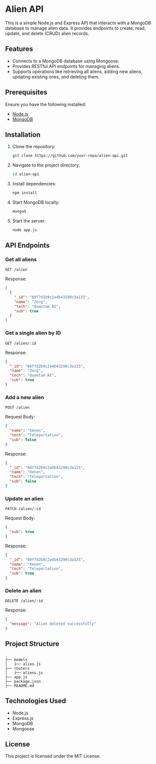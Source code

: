 # Alien API

This is a simple Node.js and Express API that interacts with a MongoDB database to manage alien data. It provides endpoints to create, read, update, and delete (CRUD) alien records.

## Features
- Connects to a MongoDB database using Mongoose.
- Provides RESTful API endpoints for managing aliens.
- Supports operations like retrieving all aliens, adding new aliens, updating existing ones, and deleting them.

## Prerequisites
Ensure you have the following installed:
- [Node.js](https://nodejs.org/)
- [MongoDB](https://www.mongodb.com/try/download/community)

## Installation

1. Clone the repository:
   ```sh
   git clone https://github.com/your-repo/alien-api.git
   ```

2. Navigate to the project directory:
   ```sh
   cd alien-api
   ```

3. Install dependencies:
   ```sh
   npm install
   ```

4. Start MongoDB locally:
   ```sh
   mongod
   ```

5. Start the server:
   ```sh
   node app.js
   ```

## API Endpoints

### Get all aliens
```http
GET /alien
```
Response:
```json
[
  {
    "_id": "60f7d2b9c2a4b43290c3a123",
    "name": "Zorg",
    "tech": "Quantum AI",
    "sub": true
  }
]
```

### Get a single alien by ID
```http
GET /alien/:id
```
Response:
```json
{
  "_id": "60f7d2b9c2a4b43290c3a123",
  "name": "Zorg",
  "tech": "Quantum AI",
  "sub": true
}
```

### Add a new alien
```http
POST /alien
```
Request Body:
```json
{
  "name": "Xenon",
  "tech": "Teleportation",
  "sub": false
}
```
Response:
```json
{
  "_id": "60f7d2b9c2a4b43290c3a125",
  "name": "Xenon",
  "tech": "Teleportation",
  "sub": false
}
```

### Update an alien
```http
PATCH /alien/:id
```
Request Body:
```json
{
  "sub": true
}
```
Response:
```json
{
  "_id": "60f7d2b9c2a4b43290c3a125",
  "name": "Xenon",
  "tech": "Teleportation",
  "sub": true
}
```

### Delete an alien
```http
DELETE /alien/:id
```
Response:
```json
{
  "message": "Alien deleted successfully"
}
```

## Project Structure
```
.
├── models
│   ├── alien.js
├── routers
│   ├── aliens.js
├── app.js
├── package.json
├── README.md
```

## Technologies Used
- Node.js
- Express.js
- MongoDB
- Mongoose

## License
This project is licensed under the MIT License.

